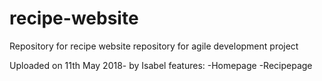 # recipe-website
Repository for recipe website repository for agile development project

Uploaded on 11th May 2018- by Isabel
features: 
-Homepage
-Recipepage
